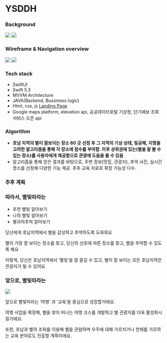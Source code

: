 # YSDDH
 
### Background 
<img src = "https://s3.us-west-2.amazonaws.com/secure.notion-static.com/76b4c62d-d743-47eb-9709-fb5d43cc56f0/Untitled.png?X-Amz-Algorithm=AWS4-HMAC-SHA256&X-Amz-Credential=AKIAT73L2G45O3KS52Y5%2F20210824%2Fus-west-2%2Fs3%2Faws4_request&X-Amz-Date=20210824T133918Z&X-Amz-Expires=86400&X-Amz-Signature=e1ed98ae38b4609695224219d9e296cec131a5dd07d16ee1067c6b02dcdb6c2e&X-Amz-SignedHeaders=host&response-content-disposition=filename%20%3D%22Untitled.png%22">
<img src = "https://s3.us-west-2.amazonaws.com/secure.notion-static.com/61085a3c-4b60-4158-bf66-c5cff7a1b196/Untitled.png?X-Amz-Algorithm=AWS4-HMAC-SHA256&X-Amz-Credential=AKIAT73L2G45O3KS52Y5%2F20210824%2Fus-west-2%2Fs3%2Faws4_request&X-Amz-Date=20210824T133952Z&X-Amz-Expires=86400&X-Amz-Signature=9a89a2d96281e70312cbd6003d448df7d5bc70d00d1299ca900e3ac759752a2f&X-Amz-SignedHeaders=host&response-content-disposition=filename%20%3D%22Untitled.png%22">

### Wireframe & Navigation overview 

<img src = "https://s3.us-west-2.amazonaws.com/secure.notion-static.com/91ecc5c6-aedb-44d8-a24b-43f0cfe75081/Untitled.png?X-Amz-Algorithm=AWS4-HMAC-SHA256&X-Amz-Credential=AKIAT73L2G45O3KS52Y5%2F20210819%2Fus-west-2%2Fs3%2Faws4_request&X-Amz-Date=20210819T015028Z&X-Amz-Expires=86400&X-Amz-Signature=7547481c125e50d35480635aaedf48dacbd488236fbecda3c1194d4b5cb5e786&X-Amz-SignedHeaders=host&response-content-disposition=filename%20%3D%22Untitled.png%22">
<img src = "https://s3.us-west-2.amazonaws.com/secure.notion-static.com/67d1a8d9-ed70-435b-8c61-4f240585dd66/Untitled.png?X-Amz-Algorithm=AWS4-HMAC-SHA256&X-Amz-Credential=AKIAT73L2G45O3KS52Y5%2F20210819%2Fus-west-2%2Fs3%2Faws4_request&X-Amz-Date=20210819T015217Z&X-Amz-Expires=86400&X-Amz-Signature=0c8bdd8bb39f2431dece85873d7e697ce69c9bf72ef21b41a05876695bdee718&X-Amz-SignedHeaders=host&response-content-disposition=filename%20%3D%22Untitled.png%22">



### Tech stack 
- SwiftUI 
- Swift 5.3 
- MVVM Architecture 
- JAVA(Backend, Bussiness logic)
- Html, css, js [Landing Page](https://2021-oasis-hackathon.github.io/YSDDH/)
- Google maps platform, elevation api, 공공데이터포털 기상청, 단기예보 조회서비스 오픈 api


### Algorithm
- **호남 지역의 별이 잘보이는 장소 80 곳 선정 후 그 지역의 기상 상태, 빛공해, 지형을 고려한 알고리즘을 통해 각 장소에 점수를 부여함. 이후 상위권에 있는(별을 잘 볼 수 있는 장소)를 사용자에게 제공함으로 관광에 도움을 줄 수 있음**
- 알고리즘을 통해 얻은 결과를 바탕으로, 주변 정보(맛집, 관광지), 추억 사진, 실시간 명소를 선정해 다양한 기능 제공. 추후 교육 자료로 확장 가능성 다수.



### 추후 계획
### 따라서, 별빛따라는

- 추천 별빛 알아보기
- 나의 별빛 알아보기
- 별과의추억 알아보기

당신에게 호남지역에서 별을 감상하고 추억하도록 도와줘요

별이 가장 잘 보이는 장소를 찾고, 당신의 선호에 따른 장소를 찾고, 별을 추억할 수 있도록 해요

이렇게, 당신은 호남지역에서 ‘별빛’을 잘 즐길 수 있고, 별이 잘 보이는 모든 호남지역은 관광지가 될 수 있어요

### 앞으로, 별빛따라는

<img src = "https://s3.us-west-2.amazonaws.com/secure.notion-static.com/b4292c6a-6603-4870-9df3-2b9dbe6d13dc/%EB%A7%88%EC%9D%B8%EB%93%9C%EB%A7%B5.png?X-Amz-Algorithm=AWS4-HMAC-SHA256&X-Amz-Credential=AKIAT73L2G45O3KS52Y5%2F20210819%2Fus-west-2%2Fs3%2Faws4_request&X-Amz-Date=20210819T015008Z&X-Amz-Expires=86400&X-Amz-Signature=ccc53278371c56ca8e9e4c2232a3c5e7be07e9a545d18d3c9b1ef0b262cc9095&X-Amz-SignedHeaders=host&response-content-disposition=filename%20%3D%22%25EB%25A7%2588%25EC%259D%25B8%25EB%2593%259C%25EB%25A7%25B5.png%22">

앞으로 별빛따라는 ‘여행’ 과 ‘교육’을 중심으로 성장할거에요.

여행 사업을 확장해, 별을 찾아 떠나는 여행 코스를 개발하고 별 관광지를 더욱 활성화시킬거에요.

또한, 호남과 별의 조화를 이용해 별을 관람하며 우주에 대해 가르치거나 천체를 가르하는 교육 분야로도 진출할 계획이에요.
